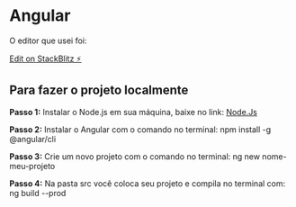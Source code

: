 # Angular

O editor que usei foi:

[Edit on StackBlitz ⚡️](https://stackblitz.com/edit/angular-estudo-aprendizado)

## Para fazer o projeto localmente

**Passo 1:** Instalar o Node.js em sua máquina, baixe no link: [Node.Js](https://nodejs.org/en/)

**Passo 2:** Instalar o Angular com o comando no terminal: npm install -g @angular/cli

**Passo 3:** Crie um novo projeto com o comando no terminal: ng new nome-meu-projeto

**Passo 4:** Na pasta src você coloca seu projeto e compila no terminal com: ng build --prod
